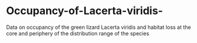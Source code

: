 # Occupancy-of-Lacerta-viridis-
Data on occupancy of the green lizard Lacerta viridis and habitat loss at the core and periphery of the distribution range of the species
